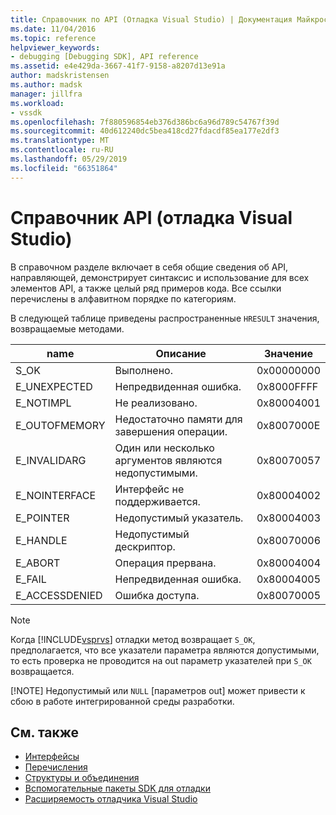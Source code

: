 ```yaml
---
title: Справочник по API (Отладка Visual Studio) | Документация Майкрософт
ms.date: 11/04/2016
ms.topic: reference
helpviewer_keywords:
- debugging [Debugging SDK], API reference
ms.assetid: e4e429da-3667-41f7-9158-a8207d13e91a
author: madskristensen
ms.author: madsk
manager: jillfra
ms.workload:
- vssdk
ms.openlocfilehash: 7f880596854eb376d386bc6a96d789c54767f39d
ms.sourcegitcommit: 40d612240dc5bea418cd27fdacdf85ea177e2df3
ms.translationtype: MT
ms.contentlocale: ru-RU
ms.lasthandoff: 05/29/2019
ms.locfileid: "66351864"
---
```

# <a name="api-reference-visual-studio-debugging"></a>Справочник API (отладка Visual Studio)
В справочном разделе включает в себя общие сведения об API, направляющей, демонстрирует синтаксис и использование для всех элементов API, а также целый ряд примеров кода. Все ссылки перечислены в алфавитном порядке по категориям.

 В следующей таблице приведены распространенные `HRESULT` значения, возвращаемые методами.

|name|Описание|Значение|
|----------|-----------------|-----------|
|S_OK|Выполнено.|0x00000000|
|E_UNEXPECTED|Непредвиденная ошибка.|0x8000FFFF|
|E_NOTIMPL|Не реализовано.|0x80004001|
|E_OUTOFMEMORY|Недостаточно памяти для завершения операции.|0x8007000E|
|E_INVALIDARG|Один или несколько аргументов являются недопустимыми.|0x80070057|
|E_NOINTERFACE|Интерфейс не поддерживается.|0x80004002|
|E_POINTER|Недопустимый указатель.|0x80004003|
|E_HANDLE|Недопустимый дескриптор.|0x80070006|
|E_ABORT|Операция прервана.|0x80004004|
|E_FAIL|Непредвиденная ошибка.|0x80004005|
|E_ACCESSDENIED|Ошибка доступа.|0x80070005|

> [!NOTE]
> Когда [!INCLUDE[vsprvs](../../../code-quality/includes/vsprvs_md.md)] отладки метод возвращает `S_OK`, предполагается, что все указатели параметра являются допустимыми, то есть проверка не проводится на out параметр указателей при `S_OK` возвращается.
>
> [!NOTE]
> Недопустимый или `NULL` [параметров out] может привести к сбою в работе интегрированной среды разработки.

## <a name="see-also"></a>См. также
- [Интерфейсы](../../../extensibility/debugger/reference/interfaces-visual-studio-debugging.md)
- [Перечисления](../../../extensibility/debugger/reference/enumerations-visual-studio-debugging.md)
- [Структуры и объединения](../../../extensibility/debugger/reference/structures-and-unions.md)
- [Вспомогательные пакеты SDK для отладки](../../../extensibility/debugger/reference/sdk-helpers-for-debugging.md)
- [Расширяемость отладчика Visual Studio](../../../extensibility/debugger/visual-studio-debugger-extensibility.md)